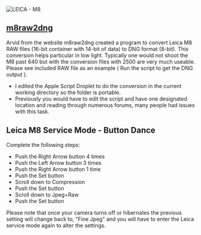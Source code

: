 ![LEICA - M8](https://img.shields.io/badge/LEICA-M8-ed1c24?style=for-the-badge&logo=photobucket&logoColor=FFFFFF)
## [m8raw2dng](https://web.archive.org/web/20191202004916/http://m8raw2dng.de/)
Arvid from the website m8raw2dng created a program to convert Leica M8 RAW files (16-bit container with 14-bit of data) to DNG format (8-bit).
This conversion helps particular in low light.  Typically one would not shoot the M8 past 640 but with the conversion files with 2500 are very 
much useable.  Please see included RAW file as an example ( Run the script to get the DNG output ).

* I edited the Apple Script Droplet to do the conversion in the current working directory so the folder is portable.  
* Previously you would have to edit the script and have one designated location and reading through numerous forums,
many people had issues with this task.
##

## Leica M8 Service Mode - Button Dance

Complete the following steps:
- Push the Right Arrow button 4 times
- Push the Left Arrow button 3 times
- Push the Right Arrow button 1 time
- Push the Set button
- Scroll down to Compression
- Push the Set button
- Scroll down to Jpeg+Raw
- Push the Set button

Please note that once your camera turns off or hibernates the previous setting will change back to, "Fine Jpeg" and you will have to enter the Leica service mode again to alter the settings.

